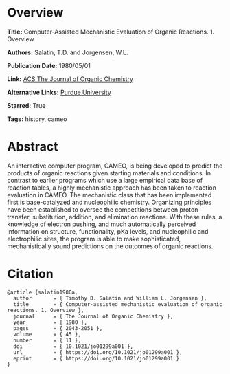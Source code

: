 # Overview
**Title:**
Computer-Assisted Mechanistic Evaluation of Organic Reactions. 1. Overview

**Authors:**
Salatin, T.D. and Jorgensen, W.L.

**Publication Date:**
1980/05/01

**Link:**
[ACS The Journal of Organic Chemistry](https://pubs.acs.org/doi/abs/10.1021/jo01299a001)

**Alternative Links:**
[Purdue University](https://docs.lib.purdue.edu/dissertations/AAI8113748)

**Starred:**
True

**Tags:**
history, cameo


# Abstract
An interactive computer program, CAMEO, is being developed to predict the products of organic reactions given starting materials and conditions.
In contrast to earlier programs which use a large empirical data base of reaction tables, a highly mechanistic approach has been taken to reaction evaluation in CAMEO.
The mechanistic class that has been implemented first is base-catalyzed and nucleophilic chemistry.
Organizing principles have been established to oversee the competitions between proton-transfer, substitution, addition, and elimination reactions.
With these rules, a knowledge of electron pushing, and much automatically perceived information on structure, functionality, pKa levels, and nucleophilic and electrophilic sites, the program is able to make sophisticated, mechanistically sound predictions on the outcomes of organic reactions.


# Citation
```
@article {salatin1980a,
  author       = { Timothy D. Salatin and William L. Jorgensen },
  title        = { Computer-assisted mechanistic evaluation of organic reactions. 1. Overview },
  journal      = { The Journal of Organic Chemistry },
  year         = { 1980 },
  pages        = { 2043-2051 },
  volume       = { 45 },
  number       = { 11 },
  doi          = { 10.1021/jo01299a001 },
  url          = { https://doi.org/10.1021/jo01299a001 },
  eprint       = { https://doi.org/10.1021/jo01299a001 }
}
```
